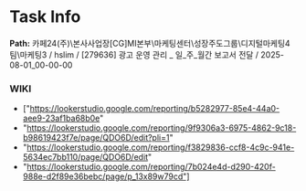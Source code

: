 # Task Info

**Path:** 카페24(주)\본사사업장\[CG]MI본부\마케팅센터\성장주도그룹\디지털마케팅4팀\마케팅3 / hslim / [279636] 광고 운영 관리 _ 일_주_월간 보고서 전달 / 2025-08-01_00-00-00

### WIKI
- ["https://lookerstudio.google.com/reporting/b5282977-85e4-44a0-aee9-23af1ba68b0e"
- "https://lookerstudio.google.com/reporting/9f9306a3-6975-4862-9c18-b98619423f7e/page/QDO6D/edit?pli=1"
- "https://lookerstudio.google.com/reporting/f3829836-ccf8-4c9c-941e-5634ec7bb110/page/QDO6D/edit"
- "https://lookerstudio.google.com/reporting/7b024e4d-d290-420f-988e-d2f89e36bebc/page/p_13x89w79cd"]

